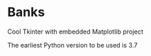 # Banks
Cool Tkinter with embedded Matplotlib project

The earliest Python version to be used is 3.7
